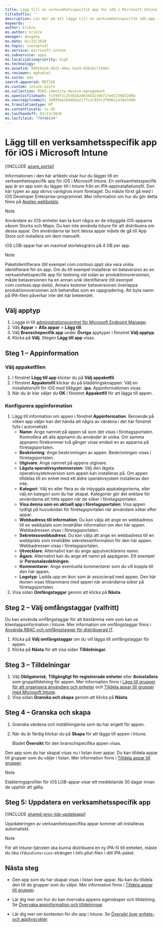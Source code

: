 ```yaml
---
title: Lägg till en verksamhetsspecifik app för iOS i Microsoft Intune
titleSuffix: ''
description: Läs mer om att lägga till en verksamhetsspecifik iOS-app i Microsoft Intune.
keywords: ''
author: Erikre
ms.author: erikre
manager: dougeby
ms.date: 01/23/2020
ms.topic: conceptual
ms.service: microsoft-intune
ms.subservice: apps
ms.localizationpriority: high
ms.technology: ''
ms.assetid: 099101e8-4b22-40ac-ba19-82ba5c71944c
ms.reviewer: mghadial
ms.suite: ems
search.appverid: MET150
ms.custom: intune-azure
ms.collection: M365-identity-device-management
ms.openlocfilehash: fc594f2c25381b246344323db71fed1720832d8b
ms.sourcegitcommit: 3d895be2844bda2177c2c85dc2f09612a1be5490
ms.translationtype: HT
ms.contentlocale: sv-SE
ms.lasthandoff: 03/13/2020
ms.locfileid: "79340144"
---
```

# <a name="add-an-ios-line-of-business-app-to-microsoft-intune"></a>Lägg till en verksamhetsspecifik app för iOS i Microsoft Intune

[!INCLUDE [azure_portal](../includes/azure_portal.md)]

Informationen i den här artikeln visar hur du lägger till en verksamhetsspecifik app för iOS i Microsoft Intune. En verksamhetsspecifik app är en app som du lägger till i Intune från en IPA-appinstallationsfil. Den här typen av app skrivs vanligtvis inom företaget. Du måste först gå med i iOS Developer Enterprise-programmet. Mer information om hur du gör detta finns på [Apples webbplats](https://developer.apple.com/programs/ios/enterprise/).

> [!NOTE]
> Användare av iOS-enheter kan ta bort några av de inbyggda iOS-apparna såsom Stocks och Maps. Du kan inte använda Intune för att distribuera om dessa appar. Om användarna tar bort dessa appar måste de gå till App Store och installera om dem manuellt.
>
> iOS LOB-appar har en maximal storleksgräns på 4 GB per app.

> [!NOTE]
> Paketidentifierare (till exempel *com.contoso.app*) ska vara unika identifierare för en app. Om du till exempel installerar en betaversion av en verksamhetsspecifik app för testning vid sidan av produktionsversionen, måste betaversionen ha en annan unik identifierare (till exempel *com.contoso.app-beta*). Annars kommer betaversionen överlappa produktionsversionen och behandlas som en uppgradering. Att byta namn på IPA-filen påverkar inte det här beteendet.

## <a name="select-the-app-type"></a>Välj apptyp

1. Logga in till [administrationscentret för Microsoft Endpoint Manager](https://go.microsoft.com/fwlink/?linkid=2109431).
2. Välj **Appar** > **Alla appar** > **Lägg till**.
3. Välj **Branschspecifik app** under **Övriga** apptyper i fönstret **Välj apptyp**.
4. Klicka på **Välj**. Stegen **Lägg till app** visas.

## <a name="step-1---app-information"></a>Steg 1 – Appinformation

### <a name="select-the-app-package-file"></a>Välj appaketfilen

1. I fönstret **Lägg till app** klickar du på **Välj appaketfil**. 
2. I fönstret **Appaketsfil** klickar du på bläddringsknappen. Välj en installationsfil för iOS med tillägget **.ipa**.
   Appinformationen visas.
3. När du är klar väljer du **OK** i fönstret **Appaketfil** för att lägga till appen.

### <a name="set-app-information"></a>Konfigurera appinformation

1. Lägg till information om appen i fönstret **Appinformation**. Beroende på vilken app väljer kan det hända att några av värdena i det här fönstret fylls i automatiskt.
    - **Namn**: Ange namnet på appen så som det visas i företagsportalen. Kontrollera att alla appnamn du använder är unika. Om samma appnamn förekommer två gånger visas endast en av apparna på företagsportalen.
    - **Beskrivning**: Ange beskrivningen av appen. Beskrivningen visas i företagsportalen.
    - **Utgivare**: Ange namnet på appens utgivare.
    - **Lägsta operativsystemversion**: Välj den lägsta operativsystemversion som appen kan installeras på. Om appen tilldelas till en enhet med ett äldre operativsystem installeras den inte.
    - **Kategori**: Välj en eller flera av de inbyggda appkategorierna, eller välj en kategori som du har skapat. Kategorier gör det enklare för användarna att hitta appen när de söker i företagsportalen.
    - **Visa denna som en aktuell app i företagsportalen**: Visa appen tydligt på huvudsidan för företagsportalen när användare söker efter appar.
    - **Webbadress till information**: Du kan välja att ange en webbadress till en webbplats som innehåller information om den här appen. Webbadressen visas i företagsportalen.
    - **Sekretesswebbadress**: Du kan välja att ange en webbadress till en webbplats som innehåller sekretessinformation för den här appen. Webbadressen visas i företagsportalen.
    - **Utvecklare**: Alternativt kan du ange apputvecklarens namn.
    - **Ägare**: Alternativt kan du ange ett namn på appägaren. Ett exempel är **Personalavdelningen**.
    - **Kommentarer**: Ange eventuella kommentarer som du vill koppla till den här appen.
    - **Logotyp**: Ladda upp en ikon som är associerad med appen. Den här ikonen visas tillsammans med appen när användarna söker på företagsportalen.
2. Visa sidan **Omfångstaggar** genom att klicka på **Nästa**.

## <a name="step-2---select-scope-tags-optional"></a>Steg 2 – Välj omfångstaggar (valfritt)
Du kan använda omfångstaggar för att bestämma vem som kan se klientappsinformation i Intune. Mer information om omfångstaggar finns i [Använda RBAC och omfångstaggar för distribuerad IT](../fundamentals/scope-tags.md).

1. Klicka på **Välj omfångstaggar** om du vill lägga till omfångstaggar för appen. 
2. Klicka på **Nästa** för att visa sidan **Tilldelningar**.

## <a name="step-3---assignments"></a>Steg 3 – Tilldelningar

1. Välj **Obligatorisk**, **Tillgängligt för registrerade enheter** eller **Avinstallera** som grupptilldelning för appen. Mer information finns i [Lägg till grupper för att organisera användare och enheter](../fundamentals/groups-add.md) och [Tilldela appar till grupper med Microsoft Intune](apps-deploy.md).
2. Visa sidan **Granska och skapa** genom att klicka på **Nästa**.

## <a name="step-4---review--create"></a>Steg 4 – Granska och skapa

1. Granska värdena och inställningarna som du har angett för appen.
2. När du är färdig klickar du på **Skapa** för att lägga till appen i Intune.

    Bladet **Översikt** för den branschspecifika appen visas.

Den app som du har skapat visas nu i listan över appar. Du kan tilldela appar till grupper som du väljer i listan. Mer information finns i [Tilldela appar till grupper](apps-deploy.md).

> [!NOTE]
> Etableringsprofiler för iOS LOB-appar visar ett meddelande 30 dagar innan de upphör att gälla.

## <a name="step-5-update-a-line-of-business-app"></a>Steg 5: Uppdatera en verksamhetsspecifik app

[!INCLUDE [shared-proc-lob-updateapp](../includes/shared-proc-lob-updateapp.md)]

Uppdateringen av verksamhetsspecifika appar kommer att installeras automatiskt.

> [!NOTE]
> För att Intune-tjänsten ska kunna distribuera en ny IPA-fil till enheten, måste du öka `CFBundleVersion`-strängen i Info.plist-filen i ditt IPA-paket.

## <a name="next-steps"></a>Nästa steg

- Den app som du har skapat visas i listan över appar. Nu kan du tilldela den till de grupper som du väljer. Mer information finns i [Tilldela appar till grupper](apps-deploy.md).

- Lär dig mer om hur du kan övervaka appens egenskaper och tilldelning. Se [Övervaka appinformation och tilldelningar](apps-monitor.md).

- Lär dig mer om kontexten för din app i Intune. Se [Översikt över enhets- och applivscykler](../fundamentals/device-lifecycle.md).
